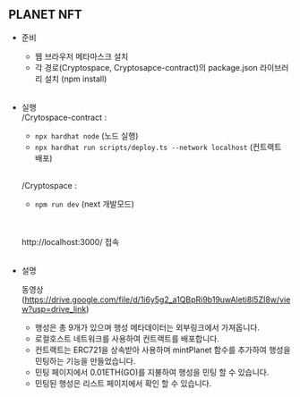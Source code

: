 ## PLANET NFT

- 준비
  - 웹 브라우저 메타마스크 설치
  - 각 경로(Cryptospace, Cryptosapce-contract)의 package.json 라이브러리 설치 (npm install)  <br><br>


- 실행  
    /Crytospace-contract :
    - `npx hardhat node` (노드 실행)
    - `npx hardhat run scripts/deploy.ts --network localhost` (컨트랙트 배포)  <br><br>
      
    /Cryptospace :
    - `npm run dev` (next 개발모드)  <br><br><br>
 

    http://localhost:3000/ 접속  <br><br>

- 설명

  동영상
(https://drive.google.com/file/d/1i6y5g2_a1QBpRi9b19uwAleti8l5ZI8w/view?usp=drive_link)  <br>

  - 행성은 총 9개가 있으며 행성 메타데이터는 외부링크에서 가져옵니다.
  - 로컬호스트 네트워크를 사용하여 컨트랙트를 배포합니다.
  - 컨트랙트는 ERC721을 상속받아 사용하며 mintPlanet 함수를 추가하여 행성을 민팅하는 기능을 만들었습니다.
  - 민팅 페이지에서 0.01ETH(GO)를 지불하여 행성을 민팅 할 수 있습니다.
  - 민팅된 행성은 리스트 페이지에서 확인 할 수 있습니다.

